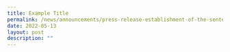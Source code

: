 ```yaml
---
title: Example Title
permalink: /news/announcements/press-release-establishment-of-the-sentencing-advisory-panel
date: 2022-05-13
layout: post
description: ""
---
```

